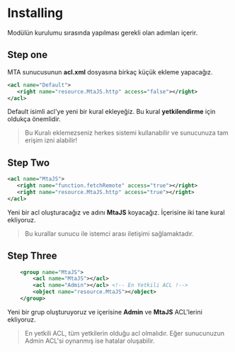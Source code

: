 # Installing
Modülün kurulumu sırasında yapılması gerekli olan adımları içerir.
## Step one
MTA sunucusunun **acl.xml** dosyasına birkaç küçük ekleme yapacağız.

```xml
<acl name="Default">
   <right name="resource.MtaJS.http" access="false"></right>
</acl>
```
Default isimli acl'ye yeni bir kural ekleyeğiz.
Bu kural **yetkilendirme** için oldukça önemlidir.
> Bu Kuralı eklemezseniz herkes sistemi kullanabilir ve sunucunuza tam erişim izni alabilir!

## Step Two
```xml
<acl name="MtaJS">
   <right name="function.fetchRemote" access="true"></right>
   <right name="resource.MtaJS.http" access="true"></right>
</acl>
```
Yeni bir acl oluşturacağız ve adını **MtaJS** koyacağız. İçerisine iki tane kural ekliyoruz.<br>
> Bu kurallar sunucu ile istemci arası iletişimi sağlamaktadır.

## Step Three
```xml
    <group name="MtaJS">
        <acl name="MtaJS"></acl>
        <acl name="Admin"></acl> <!-- En Yetkili ACL !-->
        <object name="resource.MtaJS"></object>
    </group>
```
Yeni bir grup oluşturuyoruz ve içerisine **Admin** ve **MtaJS** ACL'lerini  ekliyoruz.
> En yetkili ACL, tüm yetkilerin olduğu acl olmalıdır. Eğer sunucunuzun Admin ACL'si oynanmış ise hatalar oluşabilir.
